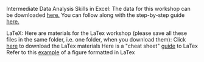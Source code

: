 Intermediate Data Analysis Skills in Excel:
 The data for this workshop can be downloaded [here.](https://github.com/barnarderc/workshops/blob/master/Spring%202018/Quantitative%20Analysis%20Lab%20(Chemistry)/excel_intermediate_v2.xlsx)
 You can follow along with the step-by-step guide [here.](https://github.com/barnarderc/workshops/blob/master/Spring%202018/Quantitative%20Analysis%20Lab%20(Chemistry)/excel_workshop_intermediate_v2.pdf)
 
LaTeX:
Here are materials for the LaTex workshop (please save all these files in the same folder, i.e. one folder, when you download them):
Click [here](https://github.com/barnarderc/workshops/blob/master/Spring%202018/Quantitative%20Analysis%20Lab%20(Chemistry)/LaTeX_Workshop%20(June%202016).zip) to download the LaTex materials
Here is a "cheat sheet" [guide](https://github.com/barnarderc/workshops/blob/master/Spring%202018/Quantitative%20Analysis%20Lab%20(Chemistry)/latex_ref_sheet.pdf) to LaTex
Refer to this [example](https://github.com/barnarderc/workshops/blob/master/Spring%202018/Quantitative%20Analysis%20Lab%20(Chemistry)/figure_example.pdf) of a figure formatted in LaTex


